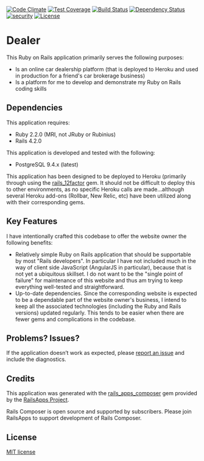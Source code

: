 [![Code Climate](https://codeclimate.com/github/BigGillyStyle/dealer/badges/gpa.svg)](https://codeclimate.com/github/BigGillyStyle/dealer)
[![Test Coverage](https://codeclimate.com/github/BigGillyStyle/dealer/badges/coverage.svg)](https://codeclimate.com/github/BigGillyStyle/dealer)
[![Build Status](https://travis-ci.org/BigGillyStyle/dealer.svg?branch=master)](https://travis-ci.org/BigGillyStyle/dealer)
[![Dependency Status](https://gemnasium.com/BigGillyStyle/dealer.svg)](https://gemnasium.com/BigGillyStyle/dealer)
[![security](https://hakiri.io/github/BigGillyStyle/dealer/master.svg)](https://hakiri.io/github/BigGillyStyle/dealer/master)
[![License](http://img.shields.io/license/MIT.png?color=green)](http://opensource.org/licenses/MIT)

Dealer
================

This Ruby on Rails application primarily serves the following purposes:

- Is an online car dealership platform (that is deployed to Heroku and used in production for a friend's
car brokerage business)
- Is a platform for me to develop and demonstrate my Ruby on Rails coding skills

Dependencies
-------------

This application requires:

- Ruby 2.2.0 (MRI, not JRuby or Rubinius)
- Rails 4.2.0

This application is developed and tested with the following:

- PostgreSQL 9.4.x (latest)

This application has been designed to be deployed to Heroku (primarily through using the
[rails_12factor](https://github.com/heroku/rails_12factor) gem.  It should not be difficult to deploy this to other
environments, as no specific Heroku calls are made...although several Heroku add-ons (Rollbar, New Relic, etc) have
been utilized along with their corresponding gems.

Key Features
------------

I have intentionally crafted this codebase to offer the website owner the following benefits:

- Relatively simple Ruby on Rails application that should be supportable by most "Rails developers".  In particular I
have not included much in the way of client side JavaScript (AngularJS in particular), because that is not yet a
ubiquitous skillset.  I do not want to be the "single point of failure" for maintenance of this website and thus am
trying to keep everything well-tested and straightforward.
- Up-to-date dependencies.  Since the corresponding website is expected to be a dependable part of the website owner's
business, I intend to keep all the associated technologies (including the Ruby and Rails versions) updated regularly.  This
tends to be easier when there are fewer gems and complications in the codebase.

Problems? Issues?
-----------

If the application doesn’t work as expected, please [report an issue](https://github.com/BigGillyStyle/dealer/issues)
and include the diagnostics.

Credits
-------

This application was generated with the [rails_apps_composer](https://github.com/RailsApps/rails_apps_composer) gem
provided by the [RailsApps Project](http://railsapps.github.io/).

Rails Composer is open source and supported by subscribers. Please join RailsApps to support development of Rails Composer.

License
-------

[MIT license](http://opensource.org/licenses/MIT)